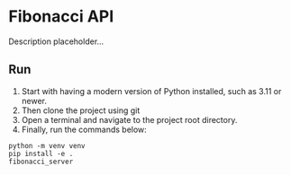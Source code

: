 # Fibonacci API

Description placeholder...

## Run

1. Start with having a modern version of Python installed, such as 3.11 or newer.
1. Then clone the project using git
1. Open a terminal and navigate to the project root directory.
1. Finally, run the commands below:

```
python -m venv venv
pip install -e .
fibonacci_server
```

